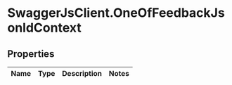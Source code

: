 # SwaggerJsClient.OneOfFeedbackJsonldContext

## Properties

| Name | Type | Description | Notes |
| ---- | ---- | ----------- | ----- |
